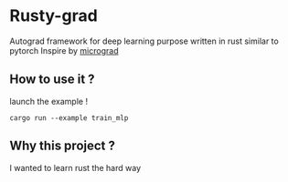 # Rusty-grad

Autograd framework for deep learning purpose written in rust similar to pytorch Inspire by [micrograd](https://github.com/karpathy/micrograd)

## How to use it ?

launch the example !

```
cargo run --example train_mlp
```

## Why this project ?

I wanted to learn rust the hard way




